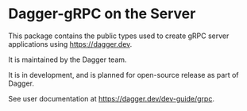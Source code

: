 # Dagger-gRPC on the Server

This package contains the public types used to create gRPC server applications
using https://dagger.dev.

It is maintained by the Dagger team.

It is in development, and is planned for open-source release as part of Dagger.

See user documentation at https://dagger.dev/dev-guide/grpc.
